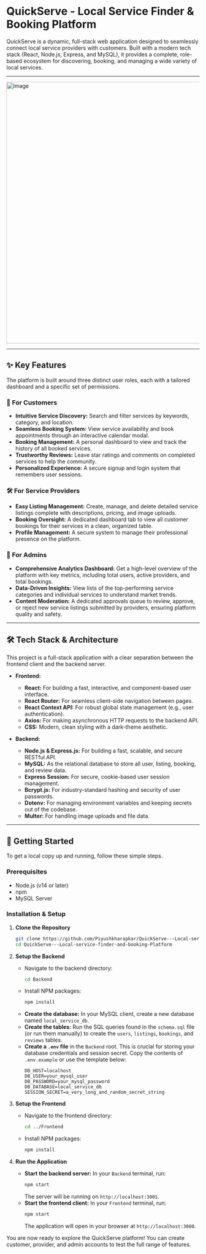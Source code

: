 # QuickServe - Local Service Finder & Booking Platform

QuickServe is a dynamic, full-stack web application designed to seamlessly connect local service providers with customers. Built with a modern tech stack (React, Node.js, Express, and MySQL), it provides a complete, role-based ecosystem for discovering, booking, and managing a wide variety of local services.

-----
<img width="1341" height="682" alt="image" src="https://github.com/user-attachments/assets/a1efb3ef-ba51-4e97-a0dc-d96c666e7eb0" />

-----

## ✨ Key Features

The platform is built around three distinct user roles, each with a tailored dashboard and a specific set of permissions.

### 👤 For Customers

  * **Intuitive Service Discovery:** Search and filter services by keywords, category, and location.
  * **Seamless Booking System:** View service availability and book appointments through an interactive calendar modal.
  * **Booking Management:** A personal dashboard to view and track the history of all booked services.
  * **Trustworthy Reviews:** Leave star ratings and comments on completed services to help the community.
  * **Personalized Experience:** A secure signup and login system that remembers user sessions.

### 🛠️ For Service Providers

  * **Easy Listing Management:** Create, manage, and delete detailed service listings complete with descriptions, pricing, and image uploads.
  * **Booking Oversight:** A dedicated dashboard tab to view all customer bookings for their services in a clean, organized table.
  * **Profile Management:** A secure system to manage their professional presence on the platform.

### 👑 For Admins

  * **Comprehensive Analytics Dashboard:** Get a high-level overview of the platform with key metrics, including total users, active providers, and total bookings.
  * **Data-Driven Insights:** View lists of the top-performing service categories and individual services to understand market trends.
  * **Content Moderation:** A dedicated approvals queue to review, approve, or reject new service listings submitted by providers, ensuring platform quality and safety.

-----

## 🛠️ Tech Stack & Architecture

This project is a full-stack application with a clear separation between the frontend client and the backend server.

  * **Frontend:**

      * **React:** For building a fast, interactive, and component-based user interface.
      * **React Router:** For seamless client-side navigation between pages.
      * **React Context API:** For robust global state management (e.g., user authentication).
      * **Axios:** For making asynchronous HTTP requests to the backend API.
      * **CSS:** Modern, clean styling with a dark-theme aesthetic.

  * **Backend:**

      * **Node.js & Express.js:** For building a fast, scalable, and secure RESTful API.
      * **MySQL:** As the relational database to store all user, listing, booking, and review data.
      * **Express Session:** For secure, cookie-based user session management.
      * **Bcrypt.js:** For industry-standard hashing and security of user passwords.
      * **Dotenv:** For managing environment variables and keeping secrets out of the codebase.
      * **Multer:** For handling image uploads and file data.

-----

## 🚀 Getting Started

To get a local copy up and running, follow these simple steps.

### Prerequisites

  * Node.js (v14 or later)
  * npm
  * MySQL Server

### Installation & Setup

1.  **Clone the Repository**

    ```sh
    git clone https://github.com/Piyushkharapkar/QuickServe---Local-service-finder-and-booking-Platform.git
    cd QuickServe---Local-service-finder-and-booking-Platform
    ```

2.  **Setup the Backend**

      * Navigate to the backend directory:
        ```sh
        cd Backend
        ```
      * Install NPM packages:
        ```sh
        npm install
        ```
      * **Create the database:** In your MySQL client, create a new database named `local_service_db`.
      * **Create the tables:** Run the SQL queries found in the `schema.sql` file (or run them manually) to create the `users`, `listings`, `bookings`, and `reviews` tables.
      * **Create a `.env` file** in the `Backend` root. This is crucial for storing your database credentials and session secret. Copy the contents of `.env.example` or use the template below:
        ```env
        DB_HOST=localhost
        DB_USER=your_mysql_user
        DB_PASSWORD=your_mysql_password
        DB_DATABASE=local_service_db
        SESSION_SECRET=a_very_long_and_random_secret_string
        ```

3.  **Setup the Frontend**

      * Navigate to the frontend directory:
        ```sh
        cd ../Frontend
        ```
      * Install NPM packages:
        ```sh
        npm install
        ```

4.  **Run the Application**

      * **Start the backend server:** In your `Backend` terminal, run:
        ```sh
        npm start
        ```
        The server will be running on `http://localhost:3001`.
      * **Start the frontend client:** In your `Frontend` terminal, run:
        ```sh
        npm start
        ```
        The application will open in your browser at `http://localhost:3000`.

You are now ready to explore the QuickServe platform\! You can create customer, provider, and admin accounts to test the full range of features.
